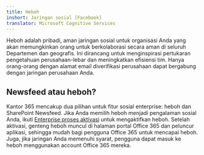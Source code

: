 ```yaml
---
title: Heboh
inshort: Jaringan sosial [Facebook]
translator: Microsoft Cognitive Services
---
```


Heboh adalah pribadi, aman jaringan sosial untuk organisasi Anda yang akan memungkinkan orang untuk berkolaborasi secara aman di seluruh Departemen dan geografis. Ini dirancang untuk menginspirasi pertukaran pengetahuan perusahaan-lebar dan meningkatkan efisiensi tim. Hanya orang-orang dengan alamat email diverifikasi perusahaan dapat bergabung dengan jaringan perusahaan Anda.

## Newsfeed atau heboh?
Kantor 365 mencakup dua pilihan untuk fitur sosial enterprise: heboh dan SharePoint Newsfeed. Jika Anda memilih heboh menjadi pengalaman sosial Anda, ikuti [Enterprise proses aktivasi](https://support.office.com/en-us/article/Enterprise-Activation-process-4f924c74-87d2-49d0-a4f6-cba3ce2b0e7c) untuk mengaktifkan heboh. Setelah aktivasi, genteng heboh muncul di halaman portal Office 365 dan peluncur aplikasi, sehingga mudah bagi pengguna Office 365 untuk mencapai heboh. Juga, jika jaringan Anda memenuhi syarat, pengguna dapat masuk ke heboh menggunakan account Office 365 mereka.



